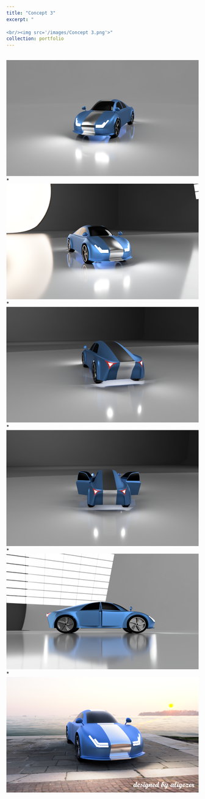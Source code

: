 ```yaml
---
title: "Concept 3"
excerpt: "

<br/><img src='/images/Concept 3.png'>"
collection: portfolio
---
```



<br/><img src='/images/c3v1.PNG'>
*
<br/><img src='/images/c3v2.PNG'>
*
<br/><img src='/images/c3v3.PNG'>
*
<br/><img src='/images/c3v4.PNG'>
*
<br/><img src='/images/c3v5.PNG'>
*
<br/><img src='/images/Concept 3.png'>
